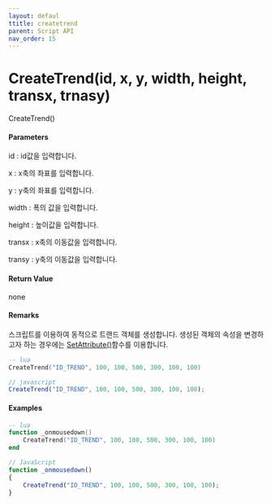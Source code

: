 ```yaml
---
layout: defaul
ttitle: createtrend
parent: Script API
nav_order: 15
---
```

# CreateTrend\(id, x, y, width, height, transx, trnasy\)

CreateTrend\(\)

#### Parameters

id : id값을 입력합니다.

x : x축의 좌표를 입력합니다.

y : y축의 좌표를 입력합니다.

width : 폭의 값을 입력합니다.

height : 높이값을 입력합니다.

transx : x축의 이동값을 입력합니다.

transy : y축의 이동값을 입력합니다.

#### Return Value

none

#### Remarks

스크립트를 이용하여 동적으로 트랜드 객체를 생성합니다. 생성된 객체의 속성을 변경하고자 하는 경우에는 [SetAttribute\(\)](https://expnuni.gitbooks.io/enuspace/content/ScriptAPI/SetAttribute.html)함수를 이용합니다.

```lua
-- lua
CreateTrend("ID_TREND", 100, 100, 500, 300, 100, 100)
```

```js
// javascript
CreateTrend("ID_TREND", 100, 100, 500, 300, 100, 100);
```

#### 

#### Examples

```lua
-- lua
function _onmousedown()
    CreateTrend("ID_TREND", 100, 100, 500, 300, 100, 100)
end
```

```js
// JavaScript
function _onmousedown()
{    
    CreateTrend("ID_TREND", 100, 100, 500, 300, 100, 100);
}
```



